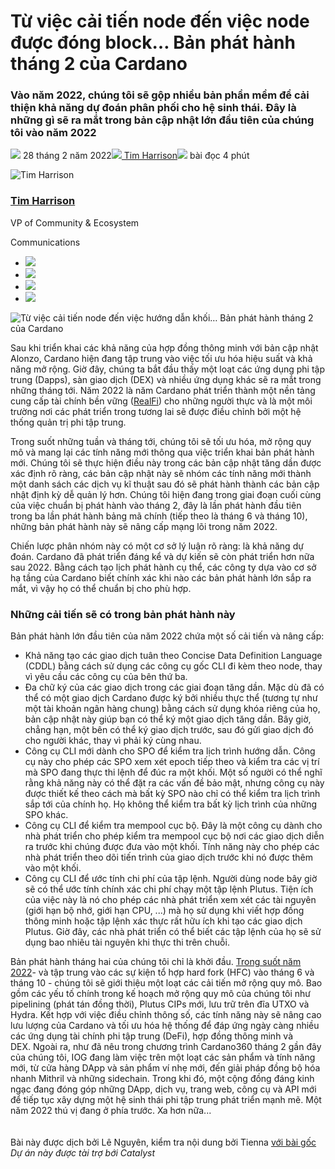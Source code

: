 # Từ  việc cải tiến node đến việc node được đóng block… Bản phát hành tháng 2 của Cardano

### **Vào năm 2022, chúng tôi sẽ gộp nhiều bản phần mềm để cải thiện khả năng dự đoán phân phối cho hệ sinh thái. Đây là những gì sẽ ra mắt trong bản cập nhật lớn đầu tiên của chúng tôi vào năm 2022**

![](img/2022-02-28-from-node-enhancement-to-block-leadership-cardano-s-february-release.002.png) 28 tháng 2 năm 2022![](img/2022-02-28-from-node-enhancement-to-block-leadership-cardano-s-february-release.002.png)[ Tim Harrison](/en/blog/authors/tim-harrison/page-1/)![](img/2022-02-28-from-node-enhancement-to-block-leadership-cardano-s-february-release.003.png) bài đọc 4 phút

![Tim Harrison](img/2022-02-28-from-node-enhancement-to-block-leadership-cardano-s-february-release.004.png)[](/en/blog/authors/tim-harrison/page-1/)

### [**Tim Harrison**](/en/blog/authors/tim-harrison/page-1/)

VP of Community &amp; Ecosystem

Communications

- ![](img/2022-02-28-from-node-enhancement-to-block-leadership-cardano-s-february-release.005.png)[](mailto:tim.harrison@iohk.io "Email")
- ![](img/2022-02-28-from-node-enhancement-to-block-leadership-cardano-s-february-release.006.png)[](https://uk.linkedin.com/in/timbharrison "LinkedIn")
- ![](img/2022-02-28-from-node-enhancement-to-block-leadership-cardano-s-february-release.007.png)[](https://twitter.com/timbharrison "Twitter")
- ![](img/2022-02-28-from-node-enhancement-to-block-leadership-cardano-s-february-release.008.png)[](https://github.com/timbharrison "GitHub")

![Từ  việc cải tiến node đến việc hướng dẫn khối… Bản phát hành tháng 2 của Cardano](img/2022-02-28-from-node-enhancement-to-block-leadership-cardano-s-february-release.009.jpeg)

Sau khi triển khai các khả năng của hợp đồng thông minh với bản cập nhật Alonzo, Cardano hiện đang tập trung vào việc tối ưu hóa hiệu suất và khả năng mở rộng. Giờ đây, chúng ta bắt đầu thấy một loạt các ứng dụng phi tập trung (Dapps), sàn giao dịch (DEX) và nhiều ứng dụng khác sẽ ra mắt trong những tháng tới. Năm 2022 là năm Cardano phát triển thành một nền tảng cung cấp tài chính bền vững ([RealFi](https://iohk.io/en/blog/posts/2021/11/25/welcome-to-the-age-of-realfi/)) cho những người thực và là một môi trường nơi các phát triển trong tương lai sẽ được điều chỉnh bởi một hệ thống quản trị phi tập trung.

Trong suốt những tuần và tháng tới, chúng tôi sẽ tối ưu hóa, mở rộng quy mô và mang lại các tính năng mới thông qua việc triển khai bản phát hành mới. Chúng tôi sẽ thực hiện điều này trong các bản cập nhật tăng dần được xác định rõ ràng, các bản cập nhật này sẽ nhóm các tính năng mới thành một danh sách các dịch vụ kĩ thuật sau đó sẽ phát hành thành các bản cập nhật định kỳ dễ quản lý hơn. Chúng tôi hiện đang trong giai đoạn cuối cùng của việc chuẩn bị phát hành vào tháng 2, đây là lần phát hành đầu tiên trong ba lần phát hành bảng mã chính (tiếp theo là tháng 6 và tháng 10), những bản phát hành này sẽ nâng cấp mạng lõi trong năm 2022.

Chiến lược phân nhóm này có một cơ sở lý luận rõ ràng: là khả năng dự đoán. Cardano đã phát triển đáng kể và dự kiến ​​sẽ còn phát triển hơn nữa sau 2022. Bằng cách tạo lịch phát hành cụ thể, các công ty dựa vào cơ sở hạ tầng của Cardano biết chính xác khi nào các bản phát hành lớn sắp ra mắt, vì vậy họ có thể chuẩn bị cho phù hợp.

### **Những cải tiến sẽ có trong bản phát hành này**

Bản phát hành lớn đầu tiên của năm 2022 chứa một số cải tiến và nâng cấp:

- Khả năng tạo các giao dịch tuân theo Concise Data Definition Language (CDDL) bằng cách sử dụng các công cụ gốc CLI đi kèm theo node, thay vì yêu cầu các công cụ của bên thứ ba.
- Đa chữ ký của các giao dịch trong các giai đoạn tăng dần. Mặc dù đã có thể có một giao dịch Cardano được ký bởi nhiều thực thể (tương tự như một tài khoản ngân hàng chung) bằng cách sử dụng khóa riêng của họ, bản cập nhật này giúp bạn có thể ký một giao dịch tăng dần. Bây giờ, chẳng hạn, một bên có thể ký giao dịch trước, sau đó gửi giao dịch đó cho người khác, thay vì phải ký cùng nhau.
- Công cụ CLI mới dành cho SPO để kiểm tra lịch trình hướng dẫn. Công cụ này cho phép các SPO xem xét epoch tiếp theo và kiểm tra các vị trí mà SPO đang thực thi lệnh để đúc ra một khối. Một số người có thể nghĩ rằng khả năng này có thể đặt ra các vấn đề bảo mật, nhưng công cụ này được thiết kế theo cách mà bất kỳ SPO nào chỉ có thể kiểm tra lịch trình sắp tới của chính họ. Họ không thể kiểm tra bất kỳ lịch trình của những SPO khác.
- Công cụ CLI để kiểm tra mempool cục bộ. Đây là một công cụ dành cho nhà phát triển cho phép kiểm tra mempool cục bộ nơi các giao dịch diễn ra trước khi chúng được đưa vào một khối. Tính năng này cho phép các nhà phát triển theo dõi tiến trình của giao dịch trước khi nó được thêm vào một khối.
- Công cụ CLI để ước tính chi phí của tập lệnh. Người dùng node bây giờ sẽ có thể ước tính chính xác chi phí chạy một tập lệnh Plutus. Tiện ích của việc này là nó cho phép các nhà phát triển xem xét các tài nguyên (giới hạn bộ nhớ, giới hạn CPU, ...) mà họ sử dụng khi viết hợp đồng thông minh hoặc tập lệnh xác thực rất hữu ích khi tạo các giao dịch Plutus. Giờ đây, các nhà phát triển có thể biết các tập lệnh của họ sẽ sử dụng bao nhiêu tài nguyên khi thực thi trên chuỗi.

Bản phát hành tháng hai của chúng tôi chỉ là khởi đầu. [Trong suốt năm 2022](https://iohk.io/en/blog/posts/2022/01/14/how-we-re-scaling-cardano-in-2022/)- và tập trung vào các sự kiện tổ hợp hard fork (HFC) vào tháng 6 và tháng 10 - chúng tôi sẽ giới thiệu một loạt các cải tiến mở rộng quy mô. Bao gồm các yếu tố chính trong kế hoạch mở rộng quy mô của chúng tôi như pipelining (phát tán đồng thời), Plutus CIPs mới, lưu trữ trên đĩa UTXO và Hydra. Kết hợp với việc điều chỉnh thông số, các tính năng này sẽ nâng cao lưu lượng của Cardano và tối ưu hóa hệ thống để đáp ứng ngày càng nhiều các ứng dụng tài chính phi tập trung (DeFi), hợp đồng thông minh và DEX. Ngoài ra, như đã nêu trong chương trình Cardano360 tháng 2 gần đây của chúng tôi, IOG đang làm việc trên một loạt các sản phẩm và tính năng mới, từ cửa hàng DApp và sản phẩm ví nhẹ mới, đến giải pháp đồng bộ hóa nhanh Mithril và những sidechain. Trong khi đó, một cộng đồng đáng kinh ngạc đang đóng góp những DApp, dịch vụ, trang web, công cụ và API mới để tiếp tục xây dựng một hệ sinh thái phi tập trung phát triển mạnh mẽ. Một năm 2022 thú vị đang ở phía trước. Xa hơn nữa...<br><br><br>Bài này được dịch bởi Lê Nguyên, kiểm tra nội dung bởi Tienna <a class="_active_edit_href" href="https://iohk.io/en/blog/posts/2022/02/28/from-node-enhancement-to-block-leadership-cardano-s-february-release/">với bài gốc</a><br><em>Dự án này được tài trợ bới Catalyst</em>
